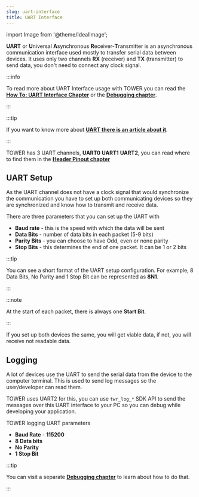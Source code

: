 ```yaml
---
slug: uart-interface
title: UART Interface
---
```

import Image from '@theme/IdealImage';

**UART** or **U**niversal **A**synchronous **R**eceiver-**T**ransmitter is an asynchronous communication interface used mostly to transfer serial data between devices. It uses only two channels **RX** (receiver) and **TX** (transmitter) to send data, you don't need to connect any clock signal.

:::info

To read more about UART Interface usage with TOWER you can read the [**How To: UART Interface Chapter**](../firmware-sdk/how-to/uart-interface.md) or the [**Debugging chapter**](../firmware-development/firmware-debugging.md).

:::

:::tip

If you want to know more about [**UART there is an article about it**](https://www.analog.com/en/analog-dialogue/articles/uart-a-hardware-communication-protocol.html).

:::

TOWER has 3 UART channels, **UART0** **UART1** **UART2**, you can read where to find them in the [**Header Pinout chapter**](../hardware-modules/header-pinout.md)

## UART Setup

As the UART channel does not have a clock signal that would synchronize the communication you have to set up both communicating devices so they are synchronized and know how to transmit and receive data.

There are three parameters that you can set up the UART with

- **Baud rate** - this is the speed with which the data will be sent
- **Data Bits** - number of data bits in each packet (5-9 bits)
- **Parity Bits** - you can choose to have Odd, even or none parity
- **Stop Bits** - this determines the end of one packet. It can be 1 or 2 bits

:::tip

You can see a short format of the UART setup configuration. For example, 8 Data Bits, No Parity and 1 Stop Bit can be represented as **8N1**.

:::

:::note

At the start of each packet, there is always one **Start Bit**.

:::

If you set up both devices the same, you will get viable data, if not, you will receive not readable data.

## Logging

A lot of devices use the UART to send the serial data from the device to the computer terminal. This is used to send log messages so the user/developer can read them.

TOWER uses UART2 for this, you can use `twr_log_*` SDK API to send the messages over this UART interface to your PC so you can debug while developing your application.

TOWER logging UART parameters

- **Baud Rate** - **115200**
- **8 Data bits**
- **No Parity**
- **1 Stop Bit**

:::tip

You can visit a separate [**Debugging chapter**](../firmware-development/firmware-debugging.md) to learn about how to do that.

:::
